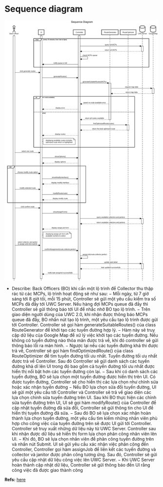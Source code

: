 # Sequence diagram

![Sequence diagram](./assets/SequenceDiagram.png)

- Describe:
Back Officers (BO) khi cần một lộ trình để Collector thu thập rác từ các MCPs, lộ trình hoạt động sẽ như sau:
− Mỗi ngày, từ 7 giờ sáng tới 8 giờ tối, mỗi 15 phút, Controller sẽ gửi một yêu cầu kiểm tra số MCPs đã đầy tới UWC Server. Nếu hàng đợi MCPs queue đã đầy thì Controller sẽ gửi thông báo tới UI để nhắc nhở BO tạo lộ trình.
− Trên giao diện người dùng của UWC 2.0, khi nhận được thông báo MCPs queue đã đầy, BO nhấn nút tạo lộ trình, một yêu cầu tạo lộ trình được gửi tới Controller. Controller sẽ gọi hàm generateSuitableRoutes() của class RouteGenerator để khởi tạo các tuyến đường hợp lý.
− Hàm này sẽ truy cập dữ liệu của Google Map để xử lý việc khởi tạo các tuyến đường. Nếu không có tuyến đường nào thỏa mãn được trả về, khi đó controller sẽ gửi thông báo lỗi ra màn hình.
− Ngược lại nếu các tuyến đường khả thi được trả về, Controller sẽ gọi hàm findOptimizedRoute() của class RouteOptimizer để tìm tuyến đường tối ưu nhất. Tuyến đường tối ưu nhất được trả về Controller. Sau đó Controller sẽ gửi danh sách các tuyến đường khả dĩ lên UI trong đó bao gồm cả tuyến đường tối ưu nhất được hiển thị nổi bật hơn các tuyến đường còn lại.
− Sau khi có danh sách các tuyến đường, BO sẽ lựa chọn một tuyến đường được hiển thị trên UI. Có được tuyến đường, Controller sẽ cho hiển thị các lựa chọn như chỉnh sửa hoặc xác nhận tuyến đường
− Nếu BO lựa chọn sửa đổi tuyến đường, UI sẽ gửi một yêu cầu tới Controller và Controller sẽ trả về giao diện các lựa chọn chỉnh sửa tuyến đường trên UI. Sau khi BO thực hiện các chỉnh sửa tuyến đường trên UI, UI sẽ gọi hàm modifyRoute() của  Controller để cập nhật tuyến đường đã sửa đổi, Controller sẽ gửi thông tin cho UI để hiển thị tuyến đường đã sửa.
− Sau đó BO sẽ lựa chọn xác nhận hoàn thành lựa chọn tuyến đường, một yêu cầu tìm kiếm những nhân viên phù hợp cho công việc của tuyến đường trên sẽ được UI gửi tới Controller. Controller sẽ truy xuất những dữ liệu này từ UWC Server. Controller sau khi nhận được dữ liệu sẽ hiển thị form lựa chọn phân công nhân viên lên UI.
− Khi đó, BO sẽ lựa chọn nhân viên để phân công tuyến đường trên và nhấn nút Submit. UI sẽ gửi yêu cầu xác nhận việc phân công đến Controller, Controller gọi hàm assignJob để liên kết các tuyến đường và collector và janitor được phân công tương ứng. Sau đó, Controller sẽ gửi yêu cầu cập nhật dữ liệu công việc lên UWC Server.
− Khi UWC Server hoàn thành cập nhật dữ liệu, Controller sẽ gửi thông báo đến UI rằng công việc đã được giao thành công

**Refs:** [here](https://drive.google.com/file/d/14hjKZUDLLEfPGBN3l2kQ_dtw8zCD6xK_/view?usp=sharing)
